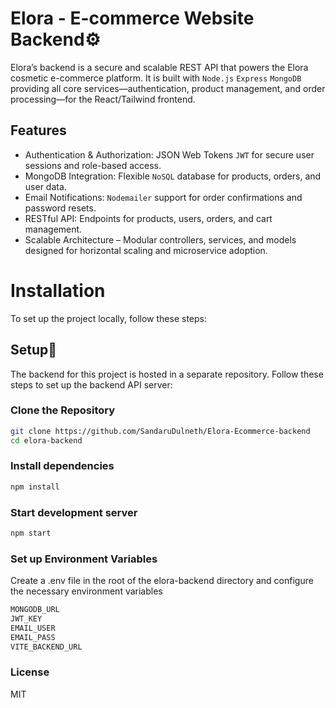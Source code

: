 # Elora - E-commerce Website Backend⚙️

Elora’s backend is a secure and scalable REST API that powers the Elora cosmetic e-commerce platform.
It is built with `Node.js` `Express` `MongoDB` providing all core services—authentication, product management, and order processing—for the React/Tailwind frontend.
## Features

- Authentication & Authorization: JSON Web Tokens `JWT` for secure user sessions and role-based access.
- MongoDB Integration: Flexible `NoSQL` database for products, orders, and user data.
- Email Notifications: `Nodemailer` support for order confirmations and password resets.
- RESTful API: Endpoints for products, users, orders, and cart management.
- Scalable Architecture – Modular controllers, services, and models designed for horizontal scaling and microservice adoption.

# Installation

To set up the project locally, follow these steps:

## Setup🔧
The backend for this project is hosted in a separate repository. Follow these steps to set up the backend API server:

### Clone the Repository

```bash
git clone https://github.com/SandaruDulneth/Elora-Ecommerce-backend
cd elora-backend
```

### Install dependencies
```bash
npm install
```

### Start development server
```bash
npm start
```

### Set up Environment Variables
Create a .env file in the root of the elora-backend directory and configure the necessary environment variables <br>
```bash
MONGODB_URL
JWT_KEY
EMAIL_USER 
EMAIL_PASS 
VITE_BACKEND_URL 
```

### License
MIT




